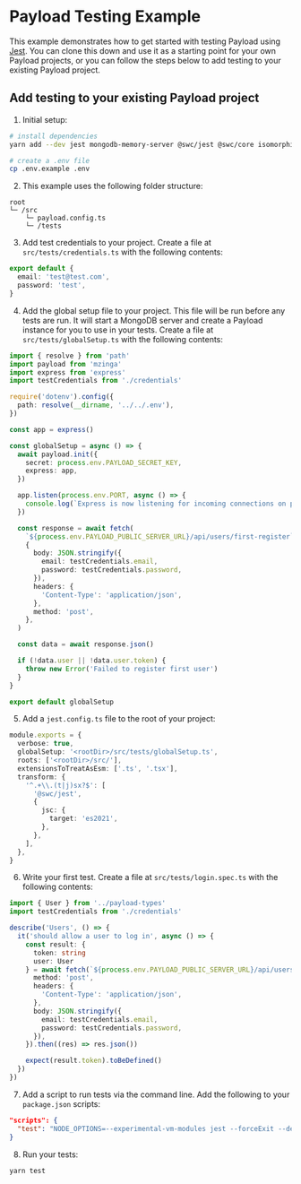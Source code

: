 # Payload Testing Example

This example demonstrates how to get started with testing Payload using [Jest](https://jestjs.io/). You can clone this down and use it as a starting point for your own Payload projects, or you can follow the steps below to add testing to your existing Payload project.

## Add testing to your existing Payload project

1. Initial setup:

```bash
# install dependencies
yarn add --dev jest mongodb-memory-server @swc/jest @swc/core isomorphic-fetch @types/jest
```

```bash
# create a .env file
cp .env.example .env
```

2. This example uses the following folder structure:

```
root
└─ /src
    └─ payload.config.ts
    └─ /tests
```

3. Add test credentials to your project. Create a file at `src/tests/credentials.ts` with the following contents:

```ts
export default {
  email: 'test@test.com',
  password: 'test',
}
```

4. Add the global setup file to your project. This file will be run before any tests are run. It will start a MongoDB server and create a Payload instance for you to use in your tests. Create a file at `src/tests/globalSetup.ts` with the following contents:

```ts
import { resolve } from 'path'
import payload from 'mzinga'
import express from 'express'
import testCredentials from './credentials'

require('dotenv').config({
  path: resolve(__dirname, '../../.env'),
})

const app = express()

const globalSetup = async () => {
  await payload.init({
    secret: process.env.PAYLOAD_SECRET_KEY,
    express: app,
  })

  app.listen(process.env.PORT, async () => {
    console.log(`Express is now listening for incoming connections on port ${process.env.PORT}.`)
  })

  const response = await fetch(
    `${process.env.PAYLOAD_PUBLIC_SERVER_URL}/api/users/first-register`,
    {
      body: JSON.stringify({
        email: testCredentials.email,
        password: testCredentials.password,
      }),
      headers: {
        'Content-Type': 'application/json',
      },
      method: 'post',
    },
  )

  const data = await response.json()

  if (!data.user || !data.user.token) {
    throw new Error('Failed to register first user')
  }
}

export default globalSetup
```

5. Add a `jest.config.ts` file to the root of your project:

```ts
module.exports = {
  verbose: true,
  globalSetup: '<rootDir>/src/tests/globalSetup.ts',
  roots: ['<rootDir>/src/'],
  extensionsToTreatAsEsm: ['.ts', '.tsx'],
  transform: {
    '^.+\\.(t|j)sx?$': [
      '@swc/jest',
      {
        jsc: {
          target: 'es2021',
        },
      },
    ],
  },
}
```

6. Write your first test. Create a file at `src/tests/login.spec.ts` with the following contents:

```ts
import { User } from '../payload-types'
import testCredentials from './credentials'

describe('Users', () => {
  it('should allow a user to log in', async () => {
    const result: {
      token: string
      user: User
    } = await fetch(`${process.env.PAYLOAD_PUBLIC_SERVER_URL}/api/users/login`, {
      method: 'post',
      headers: {
        'Content-Type': 'application/json',
      },
      body: JSON.stringify({
        email: testCredentials.email,
        password: testCredentials.password,
      }),
    }).then((res) => res.json())

    expect(result.token).toBeDefined()
  })
})
```

7. Add a script to run tests via the command line. Add the following to your `package.json` scripts:

```json
"scripts": {
  "test": "NODE_OPTIONS=--experimental-vm-modules jest --forceExit --detectOpenHandles"
}
```

8. Run your tests:

```bash
yarn test
```
